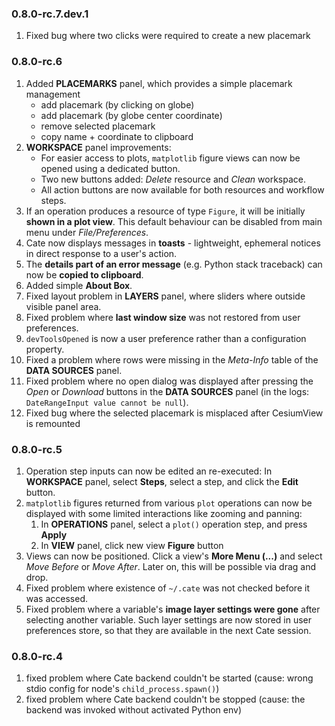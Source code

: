 ### 0.8.0-rc.7.dev.1

1. Fixed bug where two clicks were required to create a new placemark

### 0.8.0-rc.6

1. Added **PLACEMARKS** panel, which provides a simple placemark management
   * add placemark (by clicking on globe)
   * add placemark (by globe center coordinate)
   * remove selected placemark
   * copy name + coordinate to clipboard
2. **WORKSPACE** panel improvements:
   * For easier access to plots, `matplotlib` figure views can now be opened using a dedicated button.
   * Two new buttons added: *Delete* resource and *Clean* workspace.
   * All action buttons are now available for both resources and workflow steps.  
3. If an operation produces a resource of type `Figure`, it will be initially **shown in a plot view**.
   This default behaviour can be disabled from main menu under *File/Preferences*.
4. Cate now displays messages in **toasts** - lightweight, ephemeral notices in direct response 
   to a user's action.   
5. The **details part of an error message** (e.g. Python stack traceback) can now be **copied to clipboard**.  
7. Added simple **About Box**.
8. Fixed layout problem in **LAYERS** panel, where sliders where outside visible panel area. 
9. Fixed problem where **last window size** was not restored from user preferences.
10. `devToolsOpened` is now a user preference rather than a configuration property.
11. Fixed a problem where rows were missing in the *Meta-Info* table of the **DATA SOURCES** panel.
12. Fixed problem where no open dialog was displayed after pressing the *Open* or *Download* buttons 
    in the **DATA SOURCES** panel (in the logs: `DateRangeInput value cannot be null`).
13. Fixed bug where the selected placemark is misplaced after CesiumView is remounted

### 0.8.0-rc.5

1. Operation step inputs can now be edited an re-executed: 
   In **WORKSPACE** panel, select **Steps**, select a step, and click the **Edit** button.   
2. `matplotlib` figures returned from various `plot` operations can now be displayed with some limited interactions 
   like zooming and panning:
   1. In **OPERATIONS** panel, select a `plot()` operation step, and press **Apply**
   2. In **VIEW** panel, click new view **Figure** button
3. Views can now be positioned. Click a view's **More Menu (...)** and select *Move Before* or *Move After*. 
   Later on, this will be possible via drag and drop.
4. Fixed problem where existence of `~/.cate` was not checked before it was accessed.
5. Fixed problem where a variable's **image layer settings were gone** after selecting another variable.
   Such layer settings are now stored in user preferences store, so that they are available in the next Cate session.

### 0.8.0-rc.4

1. fixed problem where Cate backend couldn't be started (cause: wrong stdio config for node's `child_process.spawn()`)
2. fixed problem where Cate backend couldn't be stopped (cause: the backend was invoked without activated Python env)
